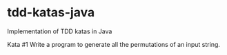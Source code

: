 # tdd-katas-java
Implementation of TDD katas in Java

Kata #1
Write a program to generate all the permutations of an input string.
